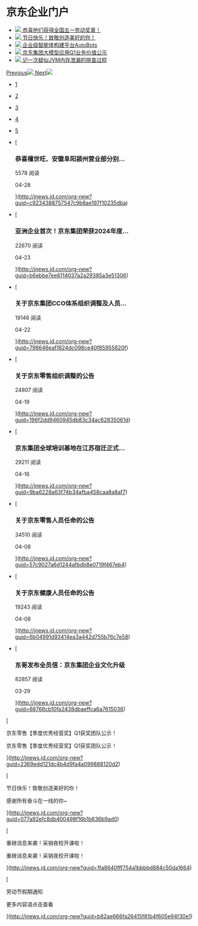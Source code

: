 # 京东企业门户
*   [![](https://img30.360buyimg.com/erpadmin/jfs/t1/85668/15/46827/130279/662f1da3F9b74e181/9b37278f787bf01e.png)
    ](http://jnews.jd.com/org-new?guid=c9234388757547c9b8ae197f10235dba)[恭喜他们获得全国五一劳动奖章！](http://jnews.jd.com/org-new?guid=c9234388757547c9b8ae197f10235dba "恭喜他们获得全国五一劳动奖章！")
*   [![](https://img30.360buyimg.com/erpadmin/jfs/t1/191490/11/44553/891389/662daaa8F7ee99cc0/5b3c332cae493d2c.png)
    ](http://jnews.jd.com/org-new?guid=077a92efc8db400498f16b1b636b9ad0)[节日快乐！致敬创造美好的你！](http://jnews.jd.com/org-new?guid=077a92efc8db400498f16b1b636b9ad0 "节日快乐！致敬创造美好的你！")
*   [![](https://img30.360buyimg.com/erpadmin/jfs/t1/171625/9/45296/60016/662d2f6aF8082c58b/38f8e6de773c6c66.png)
    ](http://jagile.jd.com/shendeng/article/detail/32052?forumId=1023&jdme_router=jdme://web/202206081297?url%3Dhttp://sd.jd.com/article/32052)[企业级智能体构建平台AutoBots](http://jagile.jd.com/shendeng/article/detail/32052?forumId=1023&jdme_router=jdme://web/202206081297?url%3Dhttp://sd.jd.com/article/32052 "企业级智能体构建平台AutoBots")
*   [![](https://img30.360buyimg.com/erpadmin/jfs/t1/93803/33/39323/1800579/662d3051Fed2239dc/aa1722051ee5aea7.png)
    ](http://jnews.jd.com/org-new?guid=5ce18b9c312c418f83f3017a93ff51dd)[京东集团大模型应用Q1业务价值公示](http://jnews.jd.com/org-new?guid=5ce18b9c312c418f83f3017a93ff51dd "京东集团大模型应用Q1业务价值公示")
*   [![](https://img30.360buyimg.com/erpadmin/jfs/t1/172973/3/45344/225903/662d307eF7b944f7a/a4239e1b481ad233.png)
    ](http://sd.jd.com/article/31969?shareId=56584&isHideShareButton=1)[记一次疑似JVM内存泄漏的排查过程](http://sd.jd.com/article/31969?shareId=56584&isHideShareButton=1 "记一次疑似JVM内存泄漏的排查过程")

[Previous![](http://erp.jd.com/static/images/default/portal/pollleft.png)
](#)[Next![](http://erp.jd.com/static/images/default/portal/pollright.png)
](#)

*   [1](#)
*   [2](#)
*   [3](#)
*   [4](#)
*   [5](#)

*   [
    
    ### 恭喜檀世旺、安徽阜阳颍州营业部分别…
    
    5578 阅读
    
    04-28
    
    ](http://jnews.jd.com/org-new?guid=c9234388757547c9b8ae197f10235dba)
    
*   [
    
    ### 亚洲企业首次！京东集团荣获2024年度…
    
    22670 阅读
    
    04-23
    
    ](http://jnews.jd.com/org-new?guid=b6ebbe7ee6114037a2a29385a3e51306)
    
*   [
    
    ### 关于京东集团CCO体系组织调整及人员…
    
    19146 阅读
    
    04-22
    
    ](http://jnews.jd.com/org-new?guid=798646eaf1824dc098ce40f85955820f)
    
*   [
    
    ### 关于京东零售组织调整的公告
    
    24807 阅读
    
    04-19
    
    ](http://jnews.jd.com/org-new?guid=196f2dd9460945db83c34ac62835061d)
    
*   [
    
    ### 京东集团全球培训基地在江苏宿迁正式…
    
    29211 阅读
    
    04-16
    
    ](http://jnews.jd.com/org-new?guid=9ba6228a63f74b34afba458caa8a8af7)
    
*   [
    
    ### 关于京东零售人员任命的公告
    
    34510 阅读
    
    04-08
    
    ](http://jnews.jd.com/org-new?guid=57c9027a6d1244afbdb8e0719f467eb4)
    
*   [
    
    ### 关于京东健康人员任命的公告
    
    19243 阅读
    
    04-08
    
    ](http://jnews.jd.com/org-new?guid=6b04991d93414ea3a442d755b76c7e58)
    
*   [
    
    ### 东哥发布全员信：京东集团企业文化升级
    
    82857 阅读
    
    03-29
    
    ](http://jnews.jd.com/org-new?guid=68768cb10fa2438dbaeffca6a7615036)
    

[

京东零售【季度优秀经营奖】Q1获奖团队公示！

京东零售【季度优秀经营奖】Q1获奖团队公示！

](http://jnews.jd.com/org-new?guid=2369edd121dc4b4d9fa4a099888120d2)

[

节日快乐！致敬创造美好的你！

感谢所有奋斗在一线的你~

](http://jnews.jd.com/org-new?guid=077a92efc8db400498f16b1b636b9ad0)

[

重磅消息来袭！采销夜校开课啦！

重磅消息来袭！采销夜校开课啦！

](http://jnews.jd.com/org-new?guid=1fa8640fff754a1bbbbd884c50da1664)

[

劳动节假期通知

更多内容请点击查看

](http://jnews.jd.com/org-new?guid=b82ae666fa26415f81b4f605e94f30e1)
